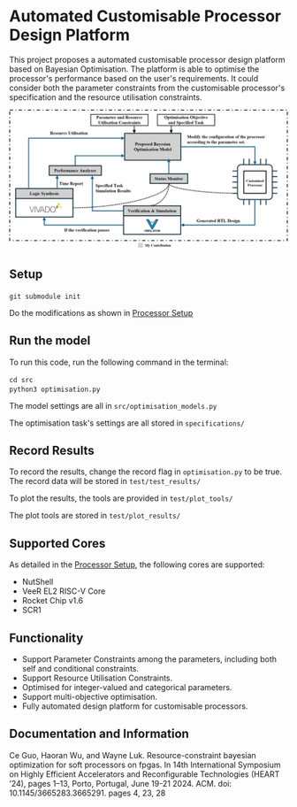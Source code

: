 # Automated Customisable Processor Design Platform

This project proposes a automated customisable processor design platform based on Bayesian Optimisation. The platform is able to optimise the processor's performance based on the user's requirements. It could consider both the parameter constraints from the customisable processor's specification and the resource utilisation constraints. 

![Overall Flow](doc/Overall_Flow.jpg)

## Setup

```git submodule init```

Do the modifications as shown in [Processor Setup](object_functions/README.md)

## Run the model

To run this code, run the following command in the terminal:

```cd src``` \
```python3 optimisation.py```

The model settings are all in ```src/optimisation_models.py```

The optimisation task's settings are all stored in ```specifications/```

## Record Results

To record the results, change the record flag in ```optimisation.py``` to be true. The record data will be stored in ```test/test_results/```

To plot the results, the tools are provided in ```test/plot_tools/```

The plot tools are stored in ```test/plot_results/```


## Supported Cores

As detailed in the [Processor Setup](object_functions/README.md), the following cores are supported:
- NutShell
- VeeR EL2 RISC-V Core
- Rocket Chip v1.6
- SCR1


## Functionality
- Support Parameter Constraints among the parameters, including both self and conditional constraints.
- Support Resource Utilisation Constraints.
- Optimised for integer-valued and categorical parameters.
- Support multi-objective optimisation.
- Fully automated design platform for customisable processors.

## Documentation and Information
Ce Guo, Haoran Wu, and Wayne Luk. Resource-constraint bayesian optimization for soft processors on fpgas.
In 14th International Symposium on Highly Efficient Accelerators and Reconfigurable Technologies (HEART ’24), pages 1–13, Porto, Portugal, June 19-21 2024. ACM. doi: 10.1145/3665283.3665291. pages 4, 23, 28

<!-- ## Current Progress

- Formatted Input Constraints
- Built a simple model
- Modified the model to be able to optimise for multiple-objectives
- Modified the model to be aware of the output constraints, making it able to find design with the output within a range.
- Implemented constraint interface.
- Implemented the brute force method to compare the efficiency of the model.
- Apply transformation to the tensor for forward pass to the covariance kernel.
- Improve the initial Sampling method.
- Select the sample point to decide whether it shoud be integrated to the training set.
- Connect the model with the real customisable processor.
- Complete the overall optimisation flow.
- Enable the model to accept categorical variables.
- Categorical Variable Kernel Optimisation.
- Invalid designs handling. -->

